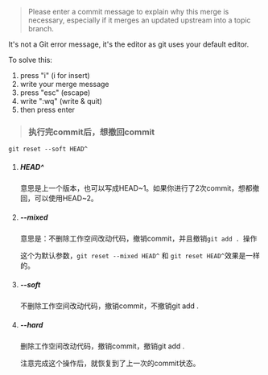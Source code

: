 > Please enter a commit message to explain why this merge is necessary,
> especially if it merges an updated upstream into a topic branch.

It's not a Git error message, it's the editor as git uses your default editor.

To solve this:

1. press "i" (i for insert)
2. write your merge message
3. press "esc" (escape)
4. write ":wq" (write & quit)
5. then press enter

> ### 执行完commit后，想撤回commit

`git reset --soft HEAD^`

1. ##### HEAD^

   意思是上一个版本，也可以写成HEAD~1。如果你进行了2次commit，想都撤回，可以使用HEAD~2。

2. ##### --mixed 

   意思是：不删除工作空间改动代码，撤销commit，并且撤销`git add . `操作

   这个为默认参数，`git reset --mixed HEAD^` 和 `git reset HEAD^`效果是一样的。

3. ##### --soft

   不删除工作空间改动代码，撤销commit，不撤销git add . 

4. ##### --hard

   删除工作空间改动代码，撤销commit，撤销git add . 

   注意完成这个操作后，就恢复到了上一次的commit状态。


